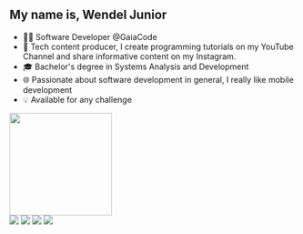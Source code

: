 ## My name is, Wendel Junior

- 👩‍💻 Software Developer @GaiaCode
- 🎥 Tech content producer, I create programming tutorials on my YouTube Channel and share informative content on my Instagram.
- 🎓 Bachelor's degree in Systems Analysis and Development
- 🌐 Passionate about software development in general, I really like mobile development
- 💡 Available for any challenge


<div align="start">
  <a href="https://github.com/WendelJunior03">
  <img height="180em" src="https://github-readme-stats.vercel.app/api/top-langs/?username=WendelJunior03&layout=compact&langs_count=7&theme=github_dark"/>
</div>



<div>
  <a href="#" target="_blank"><img src="https://img.shields.io/badge/YouTube-FF0000?style=for-the-badge&logo=youtube&logoColor=white" target="_blank"></a>
  <a href="https://www.instagram.com/wendel_jr_/" target="_blank"><img src="https://img.shields.io/badge/-Instagram-%23E4405F?style=for-the-badge&logo=instagram&logoColor=white" target="_blank"></a>
  <a href = "mailto:wendel_junior@hotmail.com"><img src="https://img.shields.io/badge/-Gmail-%23333?style=for-the-badge&logo=gmail&logoColor=white" target="_blank"></a>
  <a href="https://www.linkedin.com/in/wendel-junior-423a9821b/" target="_blank"><img src="https://img.shields.io/badge/-LinkedIn-%230077B5?style=for-the-badge&logo=linkedin&logoColor=white" target="_blank"></a> 
</div>
